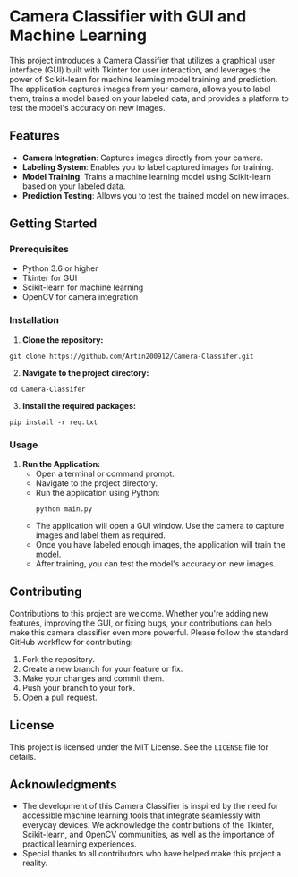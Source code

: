 # Camera Classifier with GUI and Machine Learning

This project introduces a Camera Classifier that utilizes a graphical user interface (GUI) built with Tkinter for user interaction, and leverages the power of Scikit-learn for machine learning model training and prediction. The application captures images from your camera, allows you to label them, trains a model based on your labeled data, and provides a platform to test the model's accuracy on new images.

## Features

- **Camera Integration**: Captures images directly from your camera.
- **Labeling System**: Enables you to label captured images for training.
- **Model Training**: Trains a machine learning model using Scikit-learn based on your labeled data.
- **Prediction Testing**: Allows you to test the trained model on new images.

## Getting Started

### Prerequisites

- Python 3.6 or higher
- Tkinter for GUI
- Scikit-learn for machine learning
- OpenCV for camera integration

### Installation

1. **Clone the repository:**
```
git clone https://github.com/Artin200912/Camera-Classifer.git
```
2. **Navigate to the project directory:**
```
cd Camera-Classifer
```
3. **Install the required packages:**
```
pip install -r req.txt
```

### Usage

1. **Run the Application:**
   - Open a terminal or command prompt.
   - Navigate to the project directory.
   - Run the application using Python:
     ```
     python main.py
     ```
   - The application will open a GUI window. Use the camera to capture images and label them as required.
   - Once you have labeled enough images, the application will train the model.
   - After training, you can test the model's accuracy on new images.

## Contributing

Contributions to this project are welcome. Whether you're adding new features, improving the GUI, or fixing bugs, your contributions can help make this camera classifier even more powerful. Please follow the standard GitHub workflow for contributing:

1. Fork the repository.
2. Create a new branch for your feature or fix.
3. Make your changes and commit them.
4. Push your branch to your fork.
5. Open a pull request.

## License

This project is licensed under the MIT License. See the `LICENSE` file for details.

## Acknowledgments

- The development of this Camera Classifier is inspired by the need for accessible machine learning tools that integrate seamlessly with everyday devices. We acknowledge the contributions of the Tkinter, Scikit-learn, and OpenCV communities, as well as the importance of practical learning experiences.
- Special thanks to all contributors who have helped make this project a reality.
